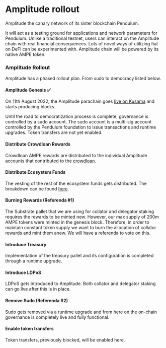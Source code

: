 # Amplitude rollout

Amplitude the canary network of its sister blockchain Pendulum.

It will act as a testing ground for applications and network parameters for Pendulum. Unlike a traditional testnet, users can interact on the Amplitude chain with real financial consequences. Lots of novel ways of utilizing fiat on DeFi can be experimented with. Amplitude chain will be powered by its native AMPE token.

### Amplitude Rollout

Amplitude has a phased rollout plan. From sudo to democracy listed below.&#x20;

#### Amplitude Genesis ✅

On 11th August 2022, the Amplitude parachain goes [live on Kusama](https://medium.com/pendulum-chain/amplitude-the-rollout-1ddc51a3f68f) and starts producing blocks.

Until the road to democratization process is complete, governance is controlled by a sudo account. The sudo account is a multi-sig account controlled by the Pendulum foundation to issue transactions and runtime upgrades. Token transfers are not yet enabled.

#### Distribute Crowdloan Rewards

Crowdloan AMPE rewards are distributed to the individual Amplitude accounts that contributed to the [crowdloan](https://parachains.info/auctions/kusama-42-47).

#### Distribute Ecosystem Funds

The vesting of the rest of the ecosystem funds gets distributed. The breakdown can be found [here](https://pendulum.gitbook.io/pendulum-docs/get-started/token-economics).

#### Burning Rewards (Referenda #1)

The Substrate pallet that we are using for collator and delegator staking requires the rewards to be minted new. However, our max supply of 200m AMPE tokens were minted in the genesis block. Therefore, in order to maintain constant token supply we want to burn the allocation of collator rewards and mint them anew. We will have a referenda to vote on this.

#### Introduce Treasury

Implementation of the treasury pallet and its configuration is completed through a runtime upgrade.

#### Introduce LDPoS

LDPoS gets introduced to Amplitude. Both collator and delegator staking can go live after this is in place.

#### Remove Sudo (Referenda #2)

Sudo gets removed via a runtime upgrade and from here on the on-chain governance is completely live and fully functional.

#### Enable token transfers

Token transfers, previously blocked, will be enabled here.

